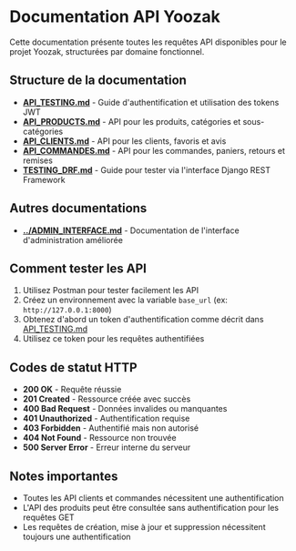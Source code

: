 # Documentation API Yoozak

Cette documentation présente toutes les requêtes API disponibles pour le projet Yoozak, structurées par domaine fonctionnel.

## Structure de la documentation

- [**API_TESTING.md**](./API_TESTING.md) - Guide d'authentification et utilisation des tokens JWT
- [**API_PRODUCTS.md**](./API_PRODUCTS.md) - API pour les produits, catégories et sous-catégories
- [**API_CLIENTS.md**](./API_CLIENTS.md) - API pour les clients, favoris et avis
- [**API_COMMANDES.md**](./API_COMMANDES.md) - API pour les commandes, paniers, retours et remises
- [**TESTING_DRF.md**](./TESTING_DRF.md) - Guide pour tester via l'interface Django REST Framework

## Autres documentations

- [**../ADMIN_INTERFACE.md**](../ADMIN_INTERFACE.md) - Documentation de l'interface d'administration améliorée

## Comment tester les API

1. Utilisez Postman pour tester facilement les API
2. Créez un environnement avec la variable `base_url` (ex: `http://127.0.0.1:8000`)
3. Obtenez d'abord un token d'authentification comme décrit dans [API_TESTING.md](./API_TESTING.md)
4. Utilisez ce token pour les requêtes authentifiées

## Codes de statut HTTP

- **200 OK** - Requête réussie
- **201 Created** - Ressource créée avec succès
- **400 Bad Request** - Données invalides ou manquantes
- **401 Unauthorized** - Authentification requise
- **403 Forbidden** - Authentifié mais non autorisé
- **404 Not Found** - Ressource non trouvée
- **500 Server Error** - Erreur interne du serveur

## Notes importantes

- Toutes les API clients et commandes nécessitent une authentification
- L'API des produits peut être consultée sans authentification pour les requêtes GET
- Les requêtes de création, mise à jour et suppression nécessitent toujours une authentification 